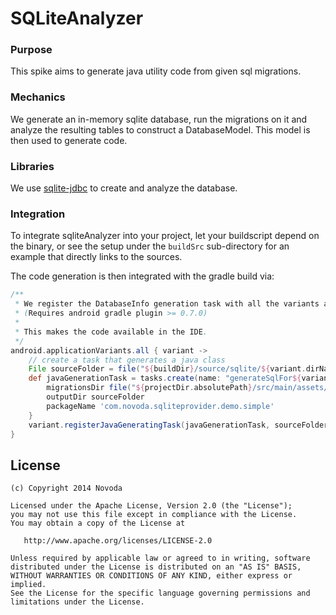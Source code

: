 # SQLiteAnalyzer

### Purpose
This spike aims to generate java utility code from given sql migrations.

### Mechanics
We generate an in-memory sqlite database, run the migrations on it and analyze the resulting tables to construct a DatabaseModel.
This model is then used to generate code.

### Libraries
We use [sqlite-jdbc](https://bitbucket.org/xerial/sqlite-jdbc) to create and analyze the database.

### Integration
To integrate sqliteAnalyzer into your project, let your buildscript depend on the binary,
or see the setup under the `buildSrc` sub-directory for an example that directly links to the sources.

The code generation is then integrated with the gradle build via:

```groovy
/**
 * We register the DatabaseInfo generation task with all the variants as a java-generational task.
 * (Requires android gradle plugin >= 0.7.0)
 *
 * This makes the code available in the IDE.
 */
android.applicationVariants.all { variant ->
    // create a task that generates a java class
    File sourceFolder = file("${buildDir}/source/sqlite/${variant.dirName}")
    def javaGenerationTask = tasks.create(name: "generateSqlFor${variant.name.capitalize()}", type: tv.arte.plus7.sql.GenerateDatabaseInfo) {
        migrationsDir file("${projectDir.absolutePath}/src/main/assets/migrations")
        outputDir sourceFolder
        packageName 'com.novoda.sqliteprovider.demo.simple'
    }
    variant.registerJavaGeneratingTask(javaGenerationTask, sourceFolder)
}
```

License
-------

    (c) Copyright 2014 Novoda

    Licensed under the Apache License, Version 2.0 (the "License");
    you may not use this file except in compliance with the License.
    You may obtain a copy of the License at

       http://www.apache.org/licenses/LICENSE-2.0

    Unless required by applicable law or agreed to in writing, software
    distributed under the License is distributed on an "AS IS" BASIS,
    WITHOUT WARRANTIES OR CONDITIONS OF ANY KIND, either express or implied.
    See the License for the specific language governing permissions and
    limitations under the License.


